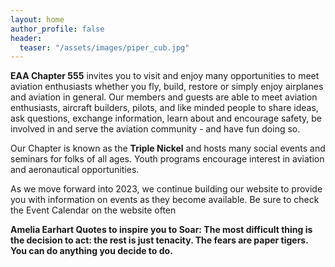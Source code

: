 ```yaml
---
layout: home
author_profile: false
header:
  teaser: "/assets/images/piper_cub.jpg"
---
```


**EAA Chapter 555** invites you to visit and enjoy many opportunities to meet aviation enthusiasts whether you fly, build, restore or simply enjoy airplanes and aviation in general.
Our members and guests are able to meet aviation enthusiasts, aircraft builders, pilots, and like minded people to share ideas, ask questions, exchange information, learn about and encourage safety, be involved in and serve the aviation community - and have fun doing so.

Our Chapter is known as the **Triple Nickel** and hosts many social events and seminars for folks of all ages.
Youth programs encourage interest in aviation and aeronautical opportunities.

As we move forward into 2023, we continue building our website to provide you with information on events as they become available.
Be sure to check the Event Calendar on the website often

**Amelia Earhart Quotes to inspire you to Soar:
The most difficult thing is the decision to act: the rest is just tenacity.
The fears are paper tigers. You can do anything you decide to do.**
